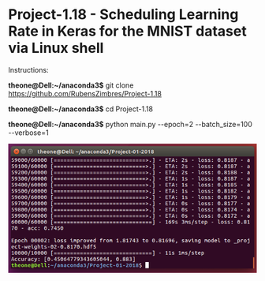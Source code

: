 # Project-1.18 - Scheduling Learning Rate in Keras for the MNIST dataset via Linux shell

Instructions:

<b>theone@Dell:~/anaconda3$</b> git clone https://github.com/RubensZimbres/Project-1.18

<b>theone@Dell:~/anaconda3$</b> cd Project-1.18

<b>theone@Dell:~/anaconda3$</b> python main.py --epoch=2 --batch_size=100 --verbose=1

<img src=https://github.com/RubensZimbres/Project-01-2018/blob/master/Project_1.png>
